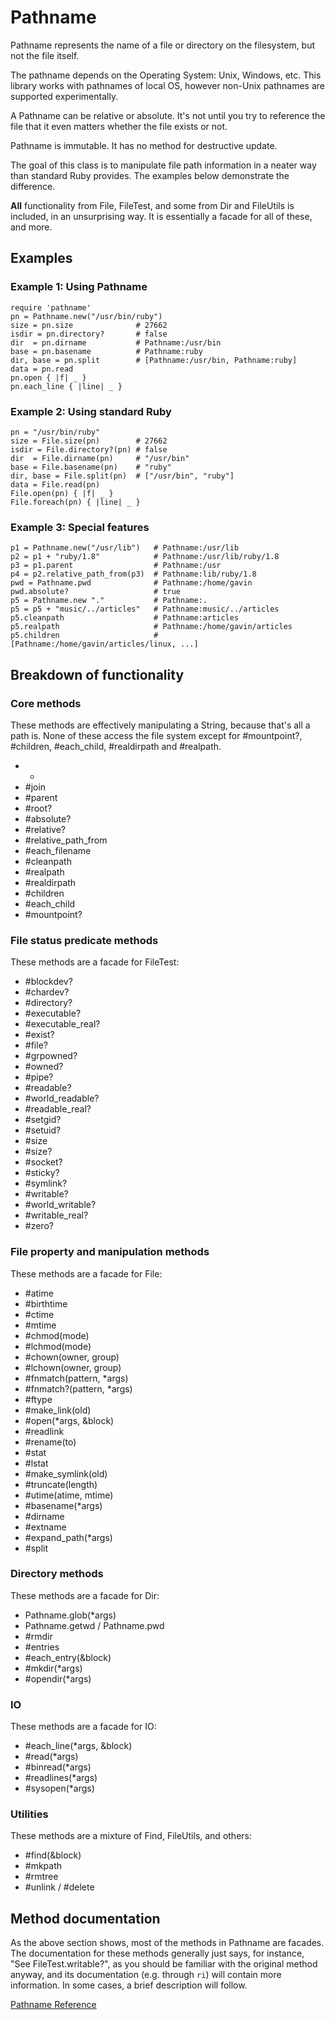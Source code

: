 # Pathname

Pathname represents the name of a file or directory on the filesystem, but not
the file itself.

The pathname depends on the Operating System: Unix, Windows, etc. This library
works with pathnames of local OS, however non-Unix pathnames are supported
experimentally.

A Pathname can be relative or absolute.  It's not until you try to reference
the file that it even matters whether the file exists or not.

Pathname is immutable.  It has no method for destructive update.

The goal of this class is to manipulate file path information in a neater way
than standard Ruby provides.  The examples below demonstrate the difference.

**All** functionality from File, FileTest, and some from Dir and FileUtils is
included, in an unsurprising way.  It is essentially a facade for all of
these, and more.

## Examples

### Example 1: Using Pathname

    require 'pathname'
    pn = Pathname.new("/usr/bin/ruby")
    size = pn.size              # 27662
    isdir = pn.directory?       # false
    dir  = pn.dirname           # Pathname:/usr/bin
    base = pn.basename          # Pathname:ruby
    dir, base = pn.split        # [Pathname:/usr/bin, Pathname:ruby]
    data = pn.read
    pn.open { |f| _ }
    pn.each_line { |line| _ }

### Example 2: Using standard Ruby

    pn = "/usr/bin/ruby"
    size = File.size(pn)        # 27662
    isdir = File.directory?(pn) # false
    dir  = File.dirname(pn)     # "/usr/bin"
    base = File.basename(pn)    # "ruby"
    dir, base = File.split(pn)  # ["/usr/bin", "ruby"]
    data = File.read(pn)
    File.open(pn) { |f| _ }
    File.foreach(pn) { |line| _ }

### Example 3: Special features

    p1 = Pathname.new("/usr/lib")   # Pathname:/usr/lib
    p2 = p1 + "ruby/1.8"            # Pathname:/usr/lib/ruby/1.8
    p3 = p1.parent                  # Pathname:/usr
    p4 = p2.relative_path_from(p3)  # Pathname:lib/ruby/1.8
    pwd = Pathname.pwd              # Pathname:/home/gavin
    pwd.absolute?                   # true
    p5 = Pathname.new "."           # Pathname:.
    p5 = p5 + "music/../articles"   # Pathname:music/../articles
    p5.cleanpath                    # Pathname:articles
    p5.realpath                     # Pathname:/home/gavin/articles
    p5.children                     # [Pathname:/home/gavin/articles/linux, ...]

## Breakdown of functionality

### Core methods

These methods are effectively manipulating a String, because that's all a path
is.  None of these access the file system except for #mountpoint?, #children,
#each_child, #realdirpath and #realpath.

*   +
*   #join
*   #parent
*   #root?
*   #absolute?
*   #relative?
*   #relative_path_from
*   #each_filename
*   #cleanpath
*   #realpath
*   #realdirpath
*   #children
*   #each_child
*   #mountpoint?


### File status predicate methods

These methods are a facade for FileTest:
*   #blockdev?
*   #chardev?
*   #directory?
*   #executable?
*   #executable_real?
*   #exist?
*   #file?
*   #grpowned?
*   #owned?
*   #pipe?
*   #readable?
*   #world_readable?
*   #readable_real?
*   #setgid?
*   #setuid?
*   #size
*   #size?
*   #socket?
*   #sticky?
*   #symlink?
*   #writable?
*   #world_writable?
*   #writable_real?
*   #zero?


### File property and manipulation methods

These methods are a facade for File:
*   #atime
*   #birthtime
*   #ctime
*   #mtime
*   #chmod(mode)
*   #lchmod(mode)
*   #chown(owner, group)
*   #lchown(owner, group)
*   #fnmatch(pattern, *args)
*   #fnmatch?(pattern, *args)
*   #ftype
*   #make_link(old)
*   #open(*args, &block)
*   #readlink
*   #rename(to)
*   #stat
*   #lstat
*   #make_symlink(old)
*   #truncate(length)
*   #utime(atime, mtime)
*   #basename(*args)
*   #dirname
*   #extname
*   #expand_path(*args)
*   #split


### Directory methods

These methods are a facade for Dir:
*   Pathname.glob(*args)
*   Pathname.getwd / Pathname.pwd
*   #rmdir
*   #entries
*   #each_entry(&block)
*   #mkdir(*args)
*   #opendir(*args)


### IO

These methods are a facade for IO:
*   #each_line(*args, &block)
*   #read(*args)
*   #binread(*args)
*   #readlines(*args)
*   #sysopen(*args)


### Utilities

These methods are a mixture of Find, FileUtils, and others:
*   #find(&block)
*   #mkpath
*   #rmtree
*   #unlink / #delete


## Method documentation

As the above section shows, most of the methods in Pathname are facades.  The
documentation for these methods generally just says, for instance, "See
FileTest.writable?", as you should be familiar with the original method
anyway, and its documentation (e.g. through `ri`) will contain more
information.  In some cases, a brief description will follow.

[Pathname Reference](https://ruby-doc.org/stdlib-2.5.0/libdoc/pathname/rdoc/Pathname.html)
